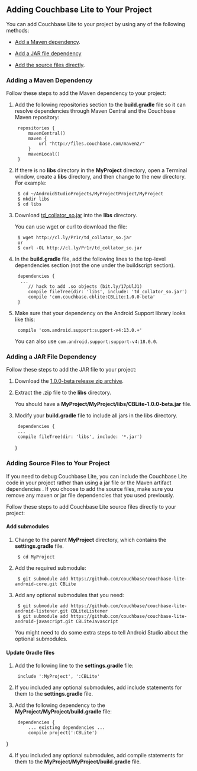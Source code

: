 ## Adding Couchbase Lite to Your Project

You can add Couchbase Lite to your project by using any of the following methods:

* [Add a Maven dependency](#adding-a-maven-dependency).

* [Add a JAR file dependency](#adding-a-jar-file-dependency)

* [Add the source files directly](#adding-source-files-to-your-project).


### Adding a Maven Dependency

Follow these steps to add the Maven dependency to your project:

1. Add the following repositories section to the **build.gradle** file so it can resolve dependencies through Maven Central and the Couchbase Maven repository:

		repositories {
		    mavenCentral()
		    maven {
		        url "http://files.couchbase.com/maven2/"
		    }
		    mavenLocal()
		}


2. If there is no **libs** directory in the **MyProject** directory, open a Terminal window, create a **libs** directory, and then change to the new directory. For example:

		
		$ cd ~/AndroidStudioProjects/MyProjectProject/MyProject
		$ mkdir libs
		$ cd libs


3. Download [td_collator_so.jar](http://cl.ly/Pr1r/td_collator_so.jar) into the **libs** directory.  

	You can use wget or curl to download the file:
	

		$ wget http://cl.ly/Pr1r/td_collator_so.jar
		or
		$ curl -OL http://cl.ly/Pr1r/td_collator_so.jar


4. In the **build.gradle** file, add the following lines to the top-level dependencies section (not the one under the buildscript section).


		dependencies {
		 ...
			// hack to add .so objects (bit.ly/17pUlJ1)
			compile fileTree(dir: 'libs', include: 'td_collator_so.jar')  
			compile 'com.couchbase.cblite:CBLite:1.0.0-beta'
		}


5. Make sure that your dependency on the Android Support library looks like this:

		compile 'com.android.support:support-v4:13.0.+'

	You can also use `com.android.support:support-v4:18.0.0`.


### Adding a JAR File Dependency

Follow these steps to add the JAR file to your project:

1. Download the [1.0.0-beta release zip archive](http://qa.hq.northscale.net/job/build_cblite_android-artifacts/lastSuccessfulBuild/artifact/couchbase-lite-android/CouchbaseLiteProject/zip_release_archive.zip).

2. Extract the .zip file to the **libs** directory.

	You should have a **MyProject/MyProject/libs/CBLite-1.0.0-beta.jar** file.

3. Modify your **build.gradle** file to include all jars in the libs directory.

		dependencies {
	    ...
	    compile fileTree(dir: 'libs', include: '*.jar')
	}

### Adding Source Files to Your Project
If you need to debug Couchbase Lite, you can include the Couchbase Lite code in your project rather than using a jar file or the Maven artifact dependencies . If you choose to  add the source files, make sure you remove any maven or jar file dependencies that you used previously.

Follow these steps to add Couchbase Lite source files directly to your project:

#### Add submodules

1. Change to the parent **MyProject** directory, which contains the **settings.gradle** file.

		$ cd MyProject 

2. Add the required submodule:


		$ git submodule add https://github.com/couchbase/couchbase-lite-android-core.git CBLite


3. Add any optional submodules that you need:

		$ git submodule add https://github.com/couchbase/couchbase-lite-android-listener.git CBLiteListener
		$ git submodule add https://github.com/couchbase/couchbase-lite-android-javascript.git CBLiteJavascript

	You might need to do some extra steps to tell Android Studio about the optional submodules.

#### Update Gradle files

1. Add the following line to the **settings.gradle** file:

		include ':MyProject', ':CBLite'


2. If you included any optional submodules, add include statements for them to the **settings.gradle** file.

3. Add the following dependency to the **MyProject/MyProject/build.gradle** file:

		dependencies {
			... existing dependencies ...
			compile project(':CBLite')
}


4. If you included any optional submodules, add compile statements for them to the **MyProject/MyProject/build.gradle** file.


